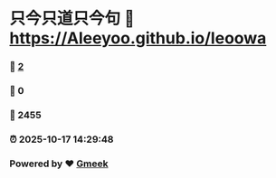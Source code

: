 # 只今只道只今句 :link: https://Aleeyoo.github.io/leoowa 
### :page_facing_up: [2](https://Aleeyoo.github.io/leoowa/tag.html) 
### :speech_balloon: 0 
### :hibiscus: 2455 
### :alarm_clock: 2025-10-17 14:29:48 
### Powered by :heart: [Gmeek](https://github.com/Meekdai/Gmeek)
